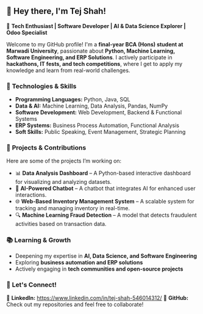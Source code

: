 ## 👋 Hey there, I'm Tej Shah!  

🚀 **Tech Enthusiast | Software Developer | AI & Data Science Explorer | Odoo Specialist**  

Welcome to my GitHub profile! I'm a **final-year BCA (Hons) student at Marwadi University**, passionate about **Python, Machine Learning, Software Engineering, and ERP Solutions**. I actively participate in **hackathons, IT fests, and tech competitions**, where I get to apply my knowledge and learn from real-world challenges.  

### 🔧 **Technologies & Skills**  
- **Programming Languages:** Python, Java, SQL  
- **Data & AI:** Machine Learning, Data Analysis, Pandas, NumPy  
- **Software Development:** Web Development, Backend & Functional Systems  
- **ERP Systems:** Business Process Automation, Functional Analysis  
- **Soft Skills:** Public Speaking, Event Management, Strategic Planning  

### 🌝 **Projects & Contributions**  
Here are some of the projects I’m working on:  

- 📊 **Data Analysis Dashboard** – A Python-based interactive dashboard for visualizing and analyzing datasets.  
- 🤖 **AI-Powered Chatbot** – A chatbot that integrates AI for enhanced user interactions.  
- 🌐 **Web-Based Inventory Management System** – A scalable system for tracking and managing inventory in real-time.  
- 🔍 **Machine Learning Fraud Detection** – A model that detects fraudulent activities based on transaction data.  

### 📚 **Learning & Growth**  
- Deepening my expertise in **AI, Data Science, and Software Engineering**  
- Exploring **business automation and ERP solutions**  
- Actively engaging in **tech communities and open-source projects**  

### 💌 **Let's Connect!**  
📍 **LinkedIn:** https://www.linkedin.com/in/tej-shah-546014312/
📍 **GitHub:** Check out my repositories and feel free to collaborate!  
